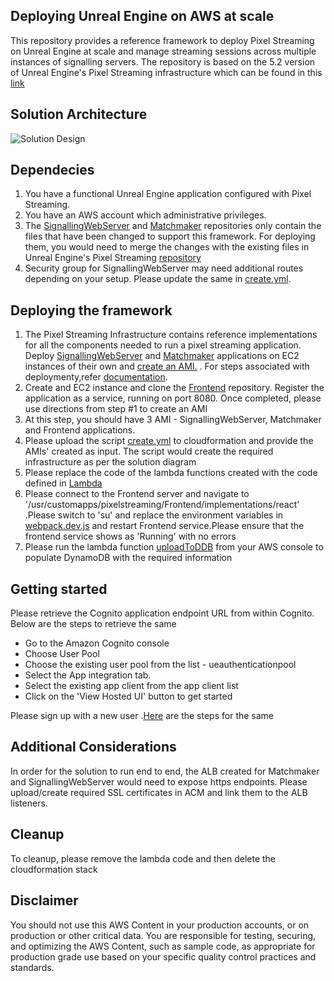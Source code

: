 ## Deploying Unreal Engine on AWS at scale ##

This repository provides a reference framework to deploy Pixel Streaming on Unreal Engine at scale and manage streaming sessions across multiple instances of signalling servers. The repository is based on the 5.2 version of Unreal Engine's Pixel Streaming infrastructure which can be found in this [link](https://github.com/EpicGamesExt/PixelStreamingInfrastructure)
 


## Solution Architecture ##

![Solution Design](SolutionDesign.jpg)

## Dependecies ##

1. You have a functional Unreal Engine application configured with Pixel Streaming.
2. You have an AWS account which administrative privileges.
3. The [SignallingWebServer](SignallingWebServer) and  [Matchmaker](Matchmaker) repositories only contain the files that have been changed to support this framework. For deploying them, you would need to merge the changes with the existing files in Unreal Engine's Pixel Streaming [repository](https://github.com/EpicGamesExt/PixelStreamingInfrastructure)
4. Security group for SignallingWebServer may need additional routes depending on your setup. Please update the same in [create.yml](infra/create.yaml).


## Deploying the framework ##

1. The Pixel Streaming Infrastructure contains reference implementations for all the components needed to run a pixel streaming application. Deploy [SignallingWebServer](SignallingWebServer) and  [Matchmaker](Matchmaker) applications on EC2 instances of their own and [create an AMI.](https://docs.aws.amazon.com/toolkit-for-visual-studio/latest/user-guide/tkv-create-ami-from-instance.html) . For steps associated with deploymenty,refer  [documentation](https://github.com/EpicGamesExt/PixelStreamingInfrastructure/blob/master/README.md).  
2. Create and EC2 instance and clone the [Frontend](Frontend) repository. Register the application as a service, running on port 8080. Once completed, please use directions from step #1 to create an AMI
3. At this step, you should have 3 AMI - SignallingWebServer, Matchmaker and Frontend applications.
4. Please upload the  script [create.yml](infra/create.yaml) to cloudformation and provide the AMIs' created as input. The script would create the required infrastructure as per the solution diagram
4. Please replace the code of the lambda functions created with the code defined in [Lambda](Lambda/)
6. Please connect to the Frontend server and navigate to '/usr/customapps/pixelstreaming/Frontend/implementations/react' .Please switch to 'su' and replace the environment variables in [webpack.dev.js](Frontend/implementations/react/webpack.dev.js) and restart Frontend service.Please ensure that the frontend service shows as 'Running' with no errors
7. Please run the lambda function [uploadToDDB](infra/uploadToDDB) from your AWS console to populate DynamoDB with the required information

## Getting started ##

Please retrieve the Cognito application endpoint URL from within Cognito. Below are the steps to retrieve the same
- Go to the Amazon Cognito console
- Choose User Pool 
- Choose the existing user pool from the list - ueauthenticationpool
- Select the App integration tab.
- Select the existing app client from the app client list
- Click on the 'View Hosted UI' button to get started

Please sign up with a new user .[Here](https://docs.aws.amazon.com/cognito/latest/developerguide/cognito-user-pools-hosted-ui-user-sign-up.html) are the steps for the same


## Additional Considerations ##

In order for the solution to run end to end, the ALB created for Matchmaker and SignallingWebServer would need to expose https endpoints. Please upload/create required SSL certificates in ACM and link them to the ALB listeners.

## Cleanup ##

To cleanup, please remove the lambda code and then delete the cloudformation stack

## Disclaimer ##

You should not use this AWS Content in your production accounts, or on production or other critical data. You are responsible for testing, securing, and optimizing the AWS Content, 
such as sample code, as appropriate for production grade use based on your specific quality control practices and standards.